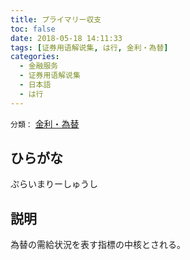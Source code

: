 ```yaml
---
title: プライマリー収支
toc: false
date: 2018-05-18 14:11:33
tags: [证券用语解说集, は行, 金利・為替]
categories:
  - 金融服务
  - 证券用语解说集
  - 日本語
  - は行
---
```


`分類：` [金利・為替](/tags/金利・為替/)

## ひらがな

ぷらいまりーしゅうし

## 説明

為替の需給状況を表す指標の中核とされる。
